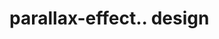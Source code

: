 # parallax-effect.. design                                                                                                                                                                                                                                           
                                     


